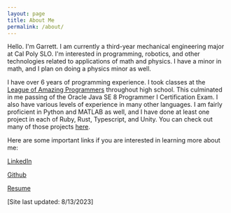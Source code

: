 ```yaml
---
layout: page
title: About Me
permalink: /about/
---
```


Hello. I'm Garrett. I am currently a third-year mechanical engineering major at Cal Poly SLO. I'm interested in programming, robotics, and other technologies related to applications of math and physics. I have a minor in math, and I plan on doing a physics minor as well.

I have over 6 years of programming experience. I took classes at the [League of Amazing Programmers](https://www.jointheleague.org/) throughout high school.
This culminated in me passing of the Oracle Java SE 8 Programmer I Certification Exam. I also have various levels of experience in many other languages. I am fairly proficient in Python and MATLAB as well, and I have done at least one project in each of Ruby, Rust, Typescript, and Unity. You can check out many of those projects [here](https://rettdog.github.io/coding-projects/).

Here are some important links if you are interested in learning more about me:

[LinkedIn](www.linkedin.com/in/gkunkler)

[Github](https://github.com/Rettdog)

[Resume](/assets/downloads/Resumes/Garrett_Kunkler_Resume_2-26.pdf)

[Site last updated: 8/13/2023]
